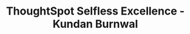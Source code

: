 ---
title: ThoughtSpot Selfless Excellence - Kundan Burnwal
type: [Award, Endorsement]
image: /assets/awards/thoughtspot-selfless-excellence-kundan.png
layout: award
---